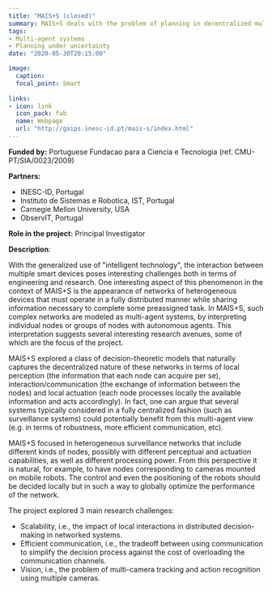 ```yaml
---
title: "MAIS+S (closed)"
summary: MAIS+S deals with the problem of planning in decentralized multi-agent systems in the context of intelligent surveillance networks.
tags:
- Multi-agent systems
- Planning under uncertainty
date: "2020-05-30T20:15:00"

image:
  caption: 
  focal_point: Smart
 
links:
- icon: link
  icon_pack: fab
  name: Webpage
  url: "http://gaips.inesc-id.pt/mais-s/index.html"
---
```


**Funded by:** Portuguese Fundacao para a Ciencia e Tecnologia (ref. CMU-PT/SIA/0023/2009)

**Partners:**

* INESC-ID, Portugal
* Instituto de Sistemas e Robotica, IST, Portugal
* Carnegie Mellon University, USA
* ObservIT, Portugal

**Role in the project:** Principal Investigator

**Description**: 

With the generalized use of "intelligent technology", the interaction between multiple smart devices poses interesting challenges both in terms of engineering and research. One interesting aspect of this phenomenon in the context of MAIS+S is the appearance of networks of heterogeneous devices that must operate in a fully distributed manner while sharing information necessary to complete some preassigned task. In MAIS+S, such complex networks are modeled as multi-agent systems, by interpreting individual nodes or groups of nodes with autonomous agents. This interpretation suggests several interesting research avenues, some of which are the focus of the project.

MAIS+S explored a class of decision-theoretic models that naturally captures the decentralized nature of these networks in terms of local perception (the information that each node can acquire per se), interaction/communication (the exchange of information between the nodes) and local actuation (each node processes locally the available information and acts accordingly). In fact, one can argue that several systems typically considered in a fully centralized fashion (such as surveillance systems) could potentially benefit from this multi-agent view (e.g. in terms of robustness, more efficient communication, etc).

MAIS+S focused in heterogeneous surveillance networks that include different kinds of nodes, possibly with different perceptual and actuation capabilities, as well as different processing power. From this perspective it is natural, for example, to have nodes corresponding to cameras mounted on mobile robots. The control and even the positioning of the robots should be decided locally but in such a way to globally optimize the performance of the network.

The project explored 3 main research challenges:

* Scalability, i.e., the impact of local interactions in distributed decision-making in networked systems.
* Efficient communication, i.e., the tradeoff between using communication to simplify the decision process against the cost of overloading the communication channels.
* Vision, i.e., the problem of multi-camera tracking and action recognition using multiple cameras.